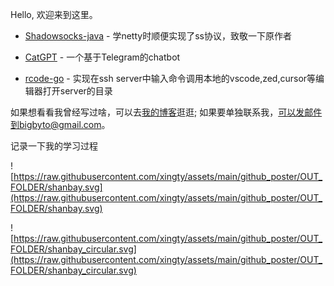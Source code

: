 Hello, 欢迎来到这里。

* [Shadowsocks-java](https://github.com/xingty/shadowsocks-java) - 学netty时顺便实现了ss协议，致敬一下原作者

* [CatGPT](https://github.com/xingty/CatGPT) - 一个基于Telegram的chatbot

* [rcode-go](https://github.com/xingty/rcode-go) - 实现在ssh server中输入命令调用本地的vscode,zed,cursor等编辑器打开server的目录

如果想看看我曾经写过啥，可以去[我的博客](https://wiyi.org)逛逛; 如果要单独联系我，可以发邮件到bigbyto@gmail.com。


记录一下我的学习过程

![https://raw.githubusercontent.com/xingty/assets/main/github_poster/OUT_FOLDER/shanbay.svg](https://raw.githubusercontent.com/xingty/assets/main/github_poster/OUT_FOLDER/shanbay.svg)

![https://raw.githubusercontent.com/xingty/assets/main/github_poster/OUT_FOLDER/shanbay_circular.svg](https://raw.githubusercontent.com/xingty/assets/main/github_poster/OUT_FOLDER/shanbay_circular.svg)
